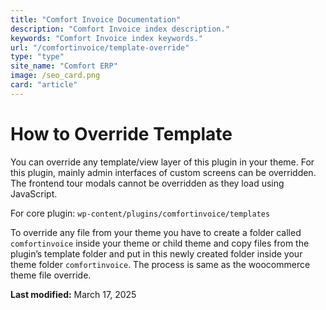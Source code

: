 ```yaml
---
title: "Comfort Invoice Documentation"
description: "Comfort Invoice index description."
keywords: "Comfort Invoice index keywords."
url: "/comfortinvoice/template-override"
type: "type"
site_name: "Comfort ERP"
image: /seo_card.png
card: "article"
---
```

# How to Override Template

You can override any template/view layer of this plugin in your theme. For this plugin, mainly admin interfaces of custom screens can be overridden. The frontend tour modals cannot be overridden as they load using JavaScript.

For core plugin: `wp-content/plugins/comfortinvoice/templates`

To override any file from your theme you have to create a folder called `comfortinvoice` inside your theme or child theme and copy files from the plugin’s template folder and put in this newly created folder inside your theme folder `comfortinvoice`. The process is same as the woocommerce theme file override.

**Last modified:** March 17, 2025